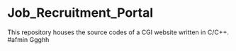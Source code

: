 # Job_Recruitment_Portal
This repository houses the source codes of a CGI website written in C/C++.
#afmin
Ggghh
